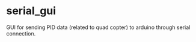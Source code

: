# serial_gui

GUI for sending PID data (related to quad copter) to arduino through serial connection.
